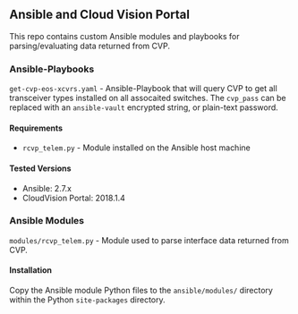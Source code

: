 ## Ansible and Cloud Vision Portal
This repo contains custom Ansible modules and playbooks for parsing/evaluating data returned from CVP.

### Ansible-Playbooks
`get-cvp-eos-xcvrs.yaml` - Ansible-Playbook that will query CVP to get all transceiver types installed on all assocaited switches.
The `cvp_pass` can be replaced with an `ansible-vault` encrypted string, or plain-text password.

#### Requirements
- `rcvp_telem.py` - Module installed on the Ansible host machine
#### Tested Versions
- Ansible: 2.7.x
- CloudVision Portal: 2018.1.4


### Ansible Modules
`modules/rcvp_telem.py` - Module used to parse interface data returned from CVP.

#### Installation
Copy the Ansible module Python files to the `ansible/modules/` directory within the Python `site-packages` directory.